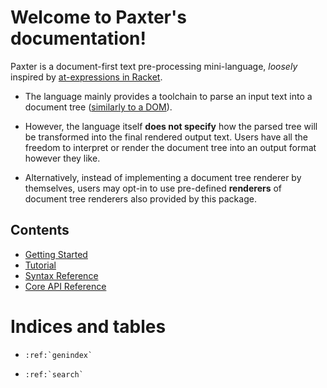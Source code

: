 # Welcome to Paxter's documentation!

Paxter is a document-first text pre-processing mini-language, _loosely_ inspired by
[at-expressions in Racket](https://docs.racket-lang.org/scribble/reader.html).  

-   The language mainly provides a toolchain to parse an input text into a document tree
    ([similarly to a DOM](https://developer.mozilla.org/en-US/docs/Web/API/Document_Object_Model/Introduction)).

-   However, the language itself **does not specify** how the parsed tree 
    will be transformed into the final rendered output text.
    Users have all the freedom to interpret or render the document tree 
    into an output format however they like.

-   Alternatively, instead of implementing a document tree renderer by themselves, 
    users may opt-in to use pre-defined **renderers** of document tree renderers 
    also provided by this package. 

## Contents

- [Getting Started](getting_started.md)
- [Tutorial](tutorial.md)
- [Syntax Reference](syntax.md)
- [Core API Reference](core_api.md)


Indices and tables
==================

- ```eval_rst
  :ref:`genindex`
  ```
- ```eval_rst
  :ref:`search`
  ```
